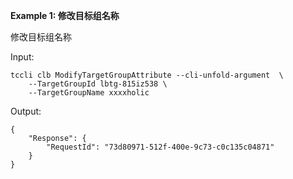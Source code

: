 **Example 1: 修改目标组名称**

修改目标组名称

Input: 

```
tccli clb ModifyTargetGroupAttribute --cli-unfold-argument  \
    --TargetGroupId lbtg-815iz538 \
    --TargetGroupName xxxxholic
```

Output: 
```
{
    "Response": {
        "RequestId": "73d80971-512f-400e-9c73-c0c135c04871"
    }
}
```

